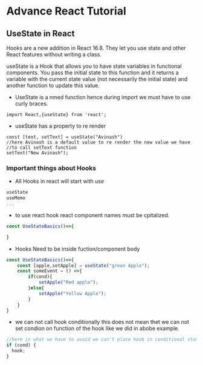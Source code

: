 # Advance React Tutorial

## UseState in React

Hooks are a new addition in React 16.8. They let you use state and other React features without writing a class.

useState is a Hook that allows you to have state variables in functional components. You pass the initial state to this function and it returns a variable with the current state value (not necessarily the initial state) and another function to update this value.

- UseState is a nmed function hence during import we must have to use curly braces.

```JSX
import React,{useState} from 'react';
```

- useState has a property to re render

```JSX
const [text, setText] = useState("Avinash")
//here Avinash is a default value to re render the new value we have
//to call setText function
setText("New Avinash");
```

### Important things about Hooks

- All Hooks in react will start with _use_

```jsx
useState
useMemo
...
```

- to use react hook react component names must be cpitalized.

```jsx
const UseStateBasics()=>{

}
```

- Hooks Need to be inside fuction/component body

```jsx
const UseStateBasics()=>{
    const [apple,setApple] = useState("green Apple");
    const someEvent = () =>{
        if(cond){
            setApple("Red apple");
        }else{
            setApple("Yellow Apple");
        }
    }
}
```

- we can not call hook conditionally this does not mean thet we can not set condion on
  function of the hook like we did in abobe example.

```jsx
//here is what we have to avoid we can't place hook in conditional statement
if (cond) {
  hook;
}
```
